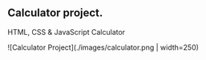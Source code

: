 ## Calculator project.

HTML, CSS & JavaScript Calculator

![Calculator Project](./images/calculator.png | width=250)
